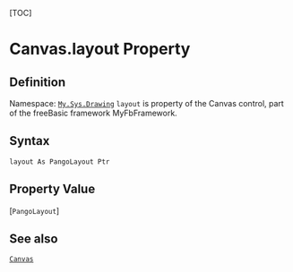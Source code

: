[TOC]
# Canvas.layout Property

## Definition
Namespace: [`My.Sys.Drawing`](My.Sys.Drawing.md)
`layout` is property of the Canvas control, part of the freeBasic framework MyFbFramework.
## Syntax
```freeBasic
layout As PangoLayout Ptr
```
## Property Value
[`PangoLayout`]
## See also
[`Canvas`](Canvas.md)
